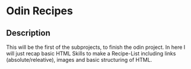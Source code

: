 # Odin Recipes
## Description
This will be the first of the subprojects, to finish the odin project. In here I will just recap basic HTML Skills to make a Recipe-List including links (absolute/releative), images and basic structuring of HTML.

